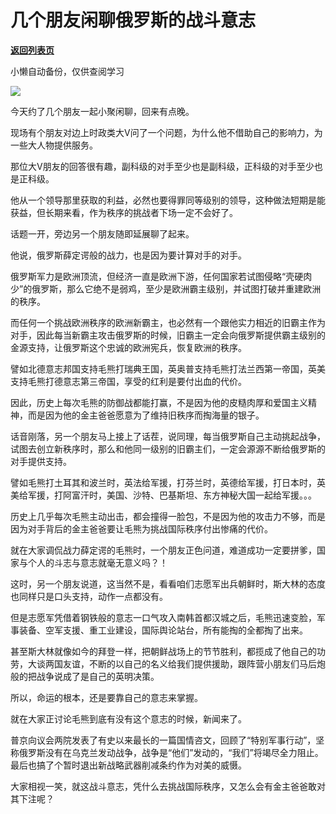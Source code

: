 # 几个朋友闲聊俄罗斯的战斗意志

[**返回列表页**](/gzh/政事堂2019)

小懒自动备份，仅供查阅学习

![](https://mmbiz.qpic.cn/mmbiz_jpg/rxhS23yu8cO92QgpgKJeJh26026TVRKVtfyefI6kN5zoCKsvAk167CZNvmPIl3Icg5muMbr5gfzE14wtKmpZVw/640?wx_fmt=jpeg)

今天约了几个朋友一起小聚闲聊，回来有点晚。

现场有个朋友对边上时政类大V问了一个问题，为什么他不借助自己的影响力，为一些大人物提供服务。  

那位大V朋友的回答很有趣，副科级的对手至少也是副科级，正科级的对手至少也是正科级。

他从一个领导那里获取的利益，必然也要得罪同等级别的领导，这种做法短期是能获益，但长期来看，作为秩序的挑战者下场一定不会好了。‍‍‍‍‍‍‍‍‍‍‍‍‍‍‍‍‍‍‍‍‍‍‍‍‍

话题一开，旁边另一个朋友随即延展聊了起来。

他说，俄罗斯薛定谔般的战力，也是因为要计算对手的对手。

俄罗斯军力是欧洲顶流，但经济一直是欧洲下游，任何国家若试图侵略“壳硬肉少”的俄罗斯，那么它绝不是弱鸡，至少是欧洲霸主级别，并试图打破并重建欧洲的秩序。

而任何一个挑战欧洲秩序的欧洲新霸主，也必然有一个跟他实力相近的旧霸主作为对手，因此每当新霸主攻击俄罗斯的时候，旧霸主一定会向俄罗斯提供霸主级别的金源支持，让俄罗斯这个忠诚的欧洲宪兵，恢复欧洲的秩序。‍‍

譬如北德意志邦国支持毛熊打瑞典王国，英奥普支持毛熊打法兰西第一帝国，英美支持毛熊打德意志第三帝国，享受的红利是要付出血的代价。‍‍‍‍‍‍‍‍

因此，历史上每次毛熊的防御战都能打赢，不是因为他的皮糙肉厚和爱国主义精神，而是因为他的金主爸爸愿意为了维持旧秩序而掏海量的银子。‍‍‍

话音刚落，另一个朋友马上接上了话茬，说同理，每当俄罗斯自己主动挑起战争，试图去创立新秩序时，那么和他同一级别的旧霸主们，一定会源源不断给俄罗斯的对手提供支持。‍‍‍‍

譬如毛熊打土耳其和波兰时，英法给军援，打芬兰时，英德给军援，打日本时，英美给军援，打阿富汗时，美国、沙特、巴基斯坦、东方神秘大国一起给军援。。。

历史上几乎每次毛熊主动出击，都会撞得一脸包，不是因为他的攻击力不够，而是因为对手背后的金主爸爸要让毛熊为挑战国际秩序付出惨痛的代价。‍

就在大家调侃战力薛定谔的毛熊时，一个朋友正色问道，难道成功一定要拼爹，国家与个人的斗志与意志就毫无意义吗？！‍‍‍‍‍‍‍‍‍

这时，另一个朋友说道，这当然不是，看看咱们志愿军出兵朝鲜时，斯大林的态度也同样只是口头支持，动作一点都没有。

但是志愿军凭借着钢铁般的意志一口气攻入南韩首都汉城之后，毛熊迅速变脸，军事装备、空军支援、重工业建设，国际舆论站台，所有能掏的全都掏了出来。‍‍‍‍‍

甚至斯大林就像如今的拜登一样，把朝鲜战场上的节节胜利，都揽成了他自己的功劳，大谈两国友谊，不断的以自己的名义给我们提供援助，跟阵营小朋友们马后炮般的把战争说成了是自己的英明决策。‍

所以，命运的根本，还是要靠自己的意志来掌握。

就在大家正讨论毛熊到底有没有这个意志的时候，新闻来了。

普京向议会两院发表了有史以来最长的一篇国情咨文，回顾了“特别军事行动”，坚称俄罗斯没有在乌克兰发动战争，战争是“他们”发动的，“我们”将竭尽全力阻止。最后也搞了个暂时退出新战略武器削减条约作为对美的威慑。‍‍‍‍‍‍‍‍‍‍‍‍‍‍‍‍

大家相视一笑，就这战斗意志，凭什么去挑战国际秩序，又怎么会有金主爸爸敢对其下注呢？

